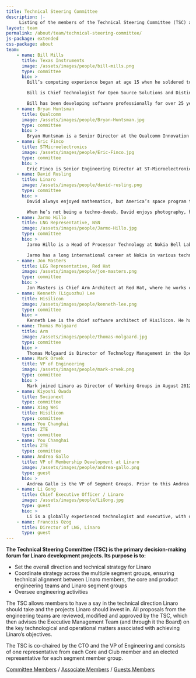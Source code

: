 ```yaml
---
title: Technical Steering Committee
description: |-
     Listing of the members of the Technical Steering Committee (TSC) at Linaro. The many functions of the TSC to help oversee projects and determine direction.
layout: team
permalink: /about/team/technical-steering-committee/
js-package: extended
css-package: about
team:
    - name: Bill Mills
      title: Texas Instruments
      image: /assets/images/people/bill-mills.png
      type: committee
      bio: >
        Bill’s computing experience began at age 15 when he soldered together his first computer. It had a hex keypad and 256 bytes of memory. Bill maintains that this was the high point of his technical achievement and everything else has been a downward slide.

        Bill is Chief Technologist for Open Source Solutions and Distinguish Member of Technical Staff. Since 2007 Bill has been working to ensure that TI is acting as a member of the open source community. He acts as a representative for TI in various open source communities and advocates for open source concerns and methods within TI.

        Bill has been developing software professionally for over 25 years. Prior to his current position, Bill has a wide variety of experience. Examples include being the system architect for TI’s high density voice gateways and for multiple TI SOCs, technical lead for an in-house real-time executive, and sole developer for a windowed source level debugger for an emulator with trace and hardware break and watch points. In his current position Bill started TI’s open-embedded based Arago-project and is the technical lead for the linux-c6x project that has brought uCLinux to TI’s C6000 DSPs. Bill is a member of the Yocto Project Advisory board.
    - name: Bryan Huntsman
      title: Qualcomm
      image: /assets/images/people/Bryan-Huntsman.jpg
      type: committee
      bio: >
        Bryan Huntsman is a Senior Director at the Qualcomm Innovation Center and is responsible for Linux Kernel development on Qualcomm Snapdragon processors for mobile and IoT markets. Over the past nine years, he has set up a team of engineers and engineering processes that contributed to the launch of over a billion Android devices. Prior to joining Qualcomm, Bryan spent 10 years in the telecommunications industry working as a SW/FW developer for embedded, real-time systems. Bryan has a B.S in Computer Engineering from the University of Florida.
    - name: Eric Finco
      title: STMicroelectronics
      image: /assets/images/people/Eric-Finco.jpg
      type: committee
      bio: > 
        Eric Finco is Senior Engineering Director at ST-Microelectronics heading up Linux kernel development as well as hardware/software applications for digital consumer products. He has almost 25 years experience in telecom and embedded software and systems at Philips, NXP, ST-Ericsson and ST-Microelectronics and has worked for 18 years in the Arm software and hardware ecosystem. Eric graduated from Paris XI- Orsay University and the Grenoble Institute of Technology (INPG) in France.
    - name: David Rusling
      title: Linaro
      image: /assets/images/people/david-rusling.png
      type: committee
      bio: > 
        David always enjoyed mathematics, but America’s space program together with ‘Star Trek’ made him think that computers were really interesting and so he graduated in 1982 with a degree in Computer Science. At Digital Equipment Corporation he got involved in the port of Linux® to the Alpha processor. This gave him an abiding respect for the power of open source in general and Linux in particular. He worked on StrongArm before moving to Arm where he added tools experience. At Arm he continued to be involved in open source and as a reward for his meddling was made an Arm Fellow. He helped create Linaro, becoming its CTO in 2010.

        When he’s not being a techno-dweeb, David enjoys photography, hiking, cooking, fine wines and friends.
    - name: Jarmo Hillo
      title: LNG Representative, NSN
      image: /assets/images/people/Jarmo-Hillo.jpg
      type: committee
      bio: > 
        Jarmo Hillo is a Head of Processor Technology at Nokia Bell Labs Research. Currently Jarmo is responsible for processor and networking technology in Nokia. Jarmo is one of the founders and a board member in OpenFastPath open source community project. He is also a Steering Committee member in Linaro Networking Group.

        Jarmo has a long international career at Nokia in various technology and architecture leadership positions. His main technology focus has been with processors and networking for over 20 years. He had a key role in bringing embedded multi core networking SoC technology to Nokia. Jarmo holds M.Sc degree in Telecommunications from Helsinki University of Technology, Finland.
    - name: Jon Masters
      title: LEG Representative, Red Hat
      image: /assets/images/people/jon-masters.png
      type: committee
      bio: > 
        Jon Masters is Chief Arm Architect at Red Hat, where he works on the Fedora Arm project. Masters has been a Linux developer for more than 17 years, since beginning university at the age of 13. He is the author of a number of books on the Linux operating system, including “Building Embedded Linux Systems,” and the upcoming “Porting Linux.” An accomplished musician and hiker, he also enjoys unicycling among his many other hobbies.
    - name: Kenneth (Liguozhu) Lee
      title: Hisilicon
      image: /assets/images/people/kenneth-lee.png
      type: committee
      bio: > 
        Kenneth Lee is the chief software architect of Hisilicon. He has more than 14 years experience on OS and OS middleware design and development. He has worked on OS area for most of HUAWEI products which include wideband/Narrowband switches, routers, mobile phones, wireless stations, core network servers, etc. He is also the architect of HUAWEI’s first Linux distribution for lots of embedded telecom devices.
    - name: Thomas Molgaard
      title: Arm
      image: /assets/images/people/thomas-molgaard.jpg
      type: committee
      bio: > 
        Thomas Molgaard is Director of Technology Management in the Open Source Software group at Arm, based in Cambridge (UK). Together with his team of Software Product & Technology Managers, he is setting the direction for Arm’s open source software activities across all segments. He has been involved with Linaro on behalf of Arm since 2013 on multiple steering committees. Before joining Arm, he worked with mobile software platforms for Nokia R&D and the Nokia CTO Office with postings in Denmark, China, USA and Brazil.
    - name: Mark Orvek
      title: VP of Engineering
      image: /assets/images/people/mark-orvek.png
      type: committee
      bio: > 
        Mark joined Linaro as Director of Working Groups in August 2012\. Prior to this he was Vice President of Engineering and Services at MontaVista Software. He joined MontaVista in 1999 as the director of engineering, responsible for new product development focused on making the Linux operating system suitable for embedded systems and embedded applications. He managed the development of key technologies for Linux including multi-architecture platform support, real-time, carrier grade high availability, small footprint, fast boot, power management and most recently the MontaVista Linux 6 Integration Platform. Before MontaVista, he was an R&D Section Manager at Hewlett-Packard (HP), holding various positions including technical field support, development engineer, R&D Project Manager and R&D Section Manager in HP’s business servers and Real-time embedded board computers. Mark holds BS degrees in Electrical Engineering from Rochester Institute of Technology and in Computer Science from California State University at Dominguez Hills.
    - name: Kiyoshi Owada
      title: Socionext
      type: committee
    - name: Xing Wei
      title: Hisilicon
      type: committee
    - name: You Changhai
      title: ZTE
      type: committee
    - name: You Changhai
      title: ZTE
      type: committee
    - name: Andrea Gallo
      title: VP of Membership Development at Linaro
      image: /assets/images/people/andrea-gallo.png
      type: guest
      bio: > 
        Andrea Gallo is the VP of Segment Groups. Prior to this Andrea was very much involved with Linaro as part of our Technical Steering Committee. He was awarded this role with Linaro due to his great work as a Fellow and Chief Architect with ST-Ericsson. Andrea joined STMicroelectronics in 1995 and covered many roles and products, including the world first dial-up 56kbps USB Pegas.usB softmodem in 1998, the world first ADSL USB/PCI controllerless modem in 2000 and many products and prototypes based on ST Nomadik Application Processor. Andrea set up and managed STM Linux Software Platform team in Bangalore, including recruitment and software engineering process, and then moved into ST-Ericsson when the JV between ST and Ericsson Mobile Platform was created. As a teenager, Andrea wrote software in Basic, Z80 and Arm assembler and C published by English and Italian magazines and Public Domain Libraries and also attended two summer time trainee programs in July 1987 and 1988 at Acorn Computers in Cambridge (UK) on the just released Arm2 processor, few years before the creation of Arm Ltd itself.
    - name: Li Gong
      title: Chief Executive Officer / Linaro
      image: /assets/images/people/LiGong.jpg
      type: guest
      bio: > 
        Li is a globally experienced technologist and executive, with deep background in computer science, research and product development, and open source technologies. He has worked in senior leadership roles extensively in the US and in Asia, having served as President and COO at Mozilla Corporation, General Manager at Microsoft, as well as Distinguished Engineer at Sun Microsystems and Distinguished Scientist at SRI International. He graduated from Tsinghua University, Beijing, and received a PhD from University of Cambridge. In 1994 he received the Leonard G. Abraham Prize given by the IEEE Communications Society for “the most significant contribution to technical literature in the field of interest of the IEEE.”  
    - name: Francois Ozog
      title: Director of LNG, Linaro
      type: guest
---
```


**The Technical Steering Committee (TSC) is the primary decision-making forum for Linaro development projects. Its purpose is to:**

*   Set the overall direction and technical strategy for Linaro
*   Coordinate strategy across the multiple segment groups, ensuring technical alignment between Linaro members, the core and product engineering teams and Linaro segment groups
*   Oversee engineering activities

The TSC allows members to have a say in the technical direction Linaro should take and the projects Linaro should invest in. All proposals from the engineering teams are reviewed, modified and approved by the TSC, which then advises the Executive Management Team (and through it the Board) on the key technological and operational matters associated with achieving Linaro’s objectives.

The TSC is co-chaired by the CTO and the VP of Engineering and consists of one representative from each Core and Club member and an elected representative for each segment member group.

[Committee Members](#Committee) / [Associate Members](#Associate) / [Guests Members](#Guests)
